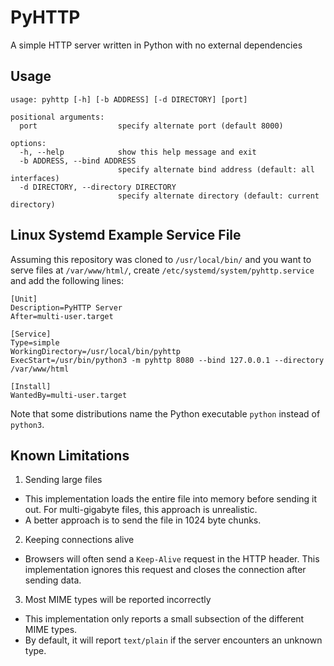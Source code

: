 # PyHTTP

A simple HTTP server written in Python with no external dependencies

## Usage

```
usage: pyhttp [-h] [-b ADDRESS] [-d DIRECTORY] [port]

positional arguments:
  port                  specify alternate port (default 8000)

options:
  -h, --help            show this help message and exit
  -b ADDRESS, --bind ADDRESS
                        specify alternate bind address (default: all interfaces)
  -d DIRECTORY, --directory DIRECTORY
                        specify alternate directory (default: current directory)
```

## Linux Systemd Example Service File

Assuming this repository was cloned to `/usr/local/bin/` and you want to serve files at `/var/www/html/`,
create `/etc/systemd/system/pyhttp.service` and add the following lines:

```
[Unit]
Description=PyHTTP Server
After=multi-user.target

[Service]
Type=simple
WorkingDirectory=/usr/local/bin/pyhttp
ExecStart=/usr/bin/python3 -m pyhttp 8080 --bind 127.0.0.1 --directory /var/www/html

[Install]
WantedBy=multi-user.target
```

Note that some distributions name the Python executable `python` instead of `python3`.

## Known Limitations

1. Sending large files
- This implementation loads the entire file into memory before sending it out. For multi-gigabyte files, this approach is unrealistic.
- A better approach is to send the file in 1024 byte chunks.
2. Keeping connections alive
- Browsers will often send a `Keep-Alive` request in the HTTP header. This implementation ignores this request and closes the connection after sending data.
3. Most MIME types will be reported incorrectly
- This implementation only reports a small subsection of the different MIME types.
- By default, it will report `text/plain` if the server encounters an unknown type.
